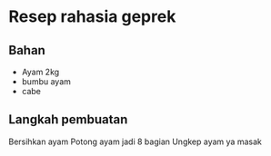 # Resep rahasia geprek

## Bahan
- Ayam 2kg
- bumbu ayam
- cabe

## Langkah pembuatan
 Bersihkan ayam
 Potong ayam jadi 8 bagian
 Ungkep ayam
 ya masak
